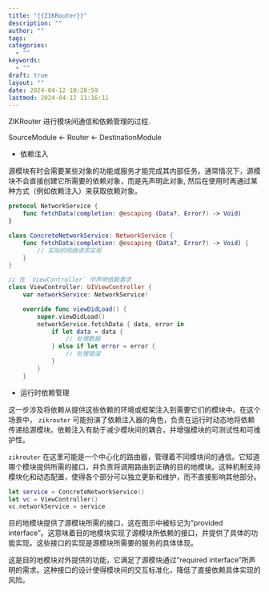 ```yaml
---
title: "{{ZIKRouter}}"
description: ""
author: ""
tags: 
categories:
  - ""
keywords:
  - ""
draft: true
layout: ""
date: 2024-04-12 10:28:59
lastmod: 2024-04-12 11:16:11
---
```

ZIKRouter 进行模块间通信和依赖管理的过程.

SourceModule <- Router <- DestinationModule

- 依赖注入

源模块有时会需要某些对象的功能或服务才能完成其内部任务。通常情况下，源模块不会直接创建它所需要的依赖对象，而是先声明此对象, 然后在使用时再通过某种方式（例如依赖注入）来获取依赖对象。

```swift
protocol NetworkService {
    func fetchData(completion: @escaping (Data?, Error?) -> Void)
}

class ConcreteNetworkService: NetworkService {
    func fetchData(completion: @escaping (Data?, Error?) -> Void) {
        // 实际的网络请求实现
    }
}

// 在 `ViewController` 中声明依赖需求
class ViewController: UIViewController {
    var networkService: NetworkService!

    override func viewDidLoad() {
        super.viewDidLoad()
        networkService.fetchData { data, error in
            if let data = data {
                // 处理数据
            } else if let error = error {
                // 处理错误
            }
        }
    }

```

- 运行时依赖管理

这一步涉及将依赖从提供这些依赖的环境或框架注入到需要它们的模块中。在这个场景中， `zikrouter` 可能扮演了依赖注入器的角色，负责在运行时动态地将依赖传递给源模块。依赖注入有助于减少模块间的耦合，并增强模块的可测试性和可维护性。

`zikrouter` 在这里可能是一个中心化的路由器，管理着不同模块间的通信。它知道哪个模块提供所需的接口，并负责将调用路由到正确的目的地模块。这种机制支持模块化和动态配置，使得各个部分可以独立更新和维护，而不直接影响其他部分。

```swift
let service = ConcreteNetworkService()
let vc = ViewController()
vc.networkService = service
```

目的地模块提供了源模块所需的接口，这在图示中被标记为“provided interface”。这意味着目的地模块实现了源模块所依赖的接口，并提供了具体的功能实现。这些接口的实现是源模块所需要的服务的具体体现。

这是目的地模块对外提供的功能，它满足了源模块通过“required interface”所声明的需求。这种接口的设计使得模块间的交互标准化，降低了直接依赖具体实现的风险。
